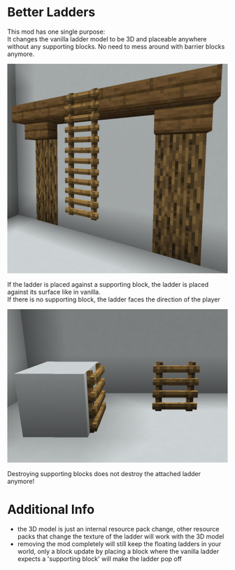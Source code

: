 # Better Ladders

This mod has one single purpose:\
It changes the vanilla ladder model to be 3D and placeable anywhere without any supporting blocks. No need to mess around with barrier blocks anymore.

![Showcase](/img/pic.png)

If the ladder is placed against a supporting block, the ladder is placed against its surface like in vanilla.\
If there is no supporting block, the ladder faces the direction of the player

![Showcase](/img/pic2.png)

Destroying supporting blocks does not destroy the attached ladder anymore!

# Additional Info

- the 3D model is just an internal resource pack change, other resource packs that change the texture of the ladder will work with the 3D model
- removing the mod completely will still keep the floating ladders in your world, only a block update by placing a block where the vanilla ladder expects a 'supporting block' will make the ladder pop off